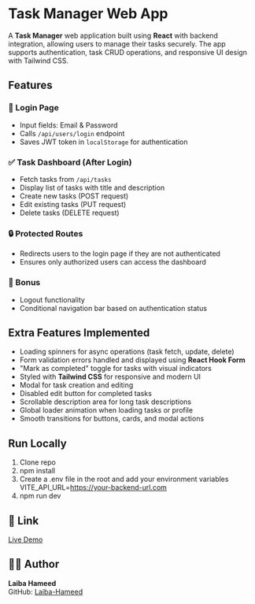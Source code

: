 # Task Manager Web App

A **Task Manager** web application built using **React** with backend integration, allowing users to manage their tasks securely. The app supports authentication, task CRUD operations, and responsive UI design with Tailwind CSS.

## Features

### 📝 Login Page
- Input fields: Email & Password
- Calls `/api/users/login` endpoint
- Saves JWT token in `localStorage` for authentication

### ✅ Task Dashboard (After Login)
- Fetch tasks from `/api/tasks`
- Display list of tasks with title and description
- Create new tasks (POST request)
- Edit existing tasks (PUT request)
- Delete tasks (DELETE request)

### 🔒 Protected Routes
- Redirects users to the login page if they are not authenticated
- Ensures only authorized users can access the dashboard

### 🚀 Bonus
- Logout functionality
- Conditional navigation bar based on authentication status

## Extra Features Implemented
- Loading spinners for async operations (task fetch, update, delete)
- Form validation errors handled and displayed using **React Hook Form**
- "Mark as completed" toggle for tasks with visual indicators
- Styled with **Tailwind CSS** for responsive and modern UI
- Modal for task creation and editing
- Disabled edit button for completed tasks
- Scrollable description area for long task descriptions
- Global loader animation when loading tasks or profile
- Smooth transitions for buttons, cards, and modal actions


## Run Locally
1. Clone repo
2. npm install
3. Create a .env file in the root and add your environment variables
    VITE_API_URL=https://your-backend-url.com
4. npm run dev

## 🔗 Link  
[Live Demo](https://laiba-hameed-week3-day3.vercel.app/)

## 👩‍💻 Author  

**Laiba Hameed**  
GitHub: [Laiba-Hameed](https://github.com/Netixsol-Innovator-Internship/Laiba-Hameed/tree/main)


